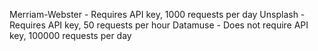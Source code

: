 Merriam-Webster - Requires API key, 1000 requests per day
Unsplash - Requires API key, 50 requests per hour
Datamuse - Does not require API key, 100000 requests per day
